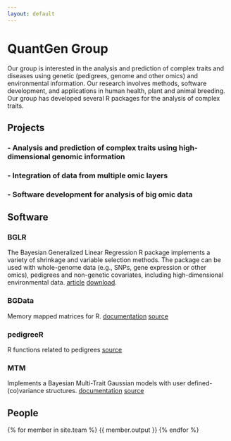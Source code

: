 ```yaml
---
layout: default
---
```


QuantGen Group
========

Our group is interested in the analysis and prediction of complex traits and diseases using genetic (pedigrees, genome and other omics) and environmental information. Our research involves methods, software development, and applications in human health, plant and animal breeding. Our group has developed several R packages for the analysis of complex traits.


## Projects

  ### - Analysis and prediction of complex traits using high-dimensional genomic information
  ### - Integration of data from multiple omic layers
  ### - Software development for analysis of big omic data

## Software

### BGLR   

The Bayesian Generalized Linear Regression R package implements a variety of shrinkage and variable selection methods. The package can be used with whole-genome data (e.g., SNPs, gene expression or other omics), pedigrees and non-genetic covariates, including high-dimensional environmental data. [article](http://www.genetics.org/content/198/2/483.full.pdf+html)     [download](http://cran.r-project.org/web/packages/BGLR/index.html).


### BGData

Memory mapped matrices for R.  [documentation](https://github.com/QuantGen/BGData/wiki)   [source](https://github.com/QuantGen/BGData/wiki)


### pedigreeR

R functions related to pedigrees  [source](https://github.com/Rpedigree/pedigreeR)

### MTM

Implements a Bayesian Multi-Trait Gaussian models with user defined- (co)variance structures.    [documentation](https://www.dropbox.com/s/5tlr8hotsvcyam4/MTM%20documentation%20V2.docx?dl=0) [source](https://www.dropbox.com/s/neyva73riidcfh5/MTM.R?dl=0)

People
------

{% for member in site.team %}
{{ member.output }}
{% endfor %}
